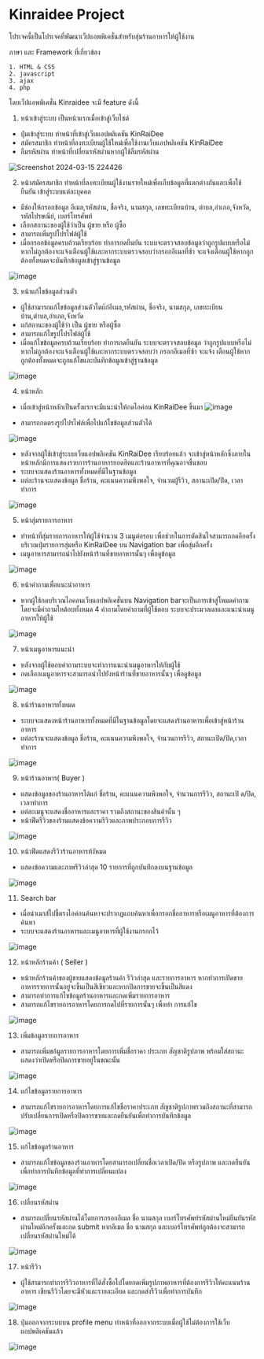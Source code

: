 
# Kinraidee Project

โปรเจคนี้เป็นโปรเจคที่พัฒนาเว็ปแอพพิเคชั่นสำหรับสุ่มร้านอาหารให้ผู้ใช้งาน

ภาษา และ Framework ที่เกี่ยวข้อง

    1. HTML & CSS
    2. javascript
    3. ajax
    4. php

โดยเว็ปแอพพิเคชั่น Kinraidee จะมี feature ดังนี้

1. หน้าเข้าสู่ระบบ เป็นหน้าแรกเมื่อเข้าสู่เว็บไซต์
- ปุ่มเข้าสู่ระบบ ทำหน้าที่เข้าสู่เว็บแอปพลิเคชัน KinRaiDee
- สมัครสมาชิก ทำหน้าที่ลงทะเบียนผู้ใช้ใหม่เพื่อใช้งานเว็บแอปพลิเคชัน KinRaiDee
- ลืมรหัสผ่าน ทำหน้าที่เปลี่ยนรหัสผ่านหากผู้ใช้ลืมรหัสผ่าน

![Screenshot 2024-03-15 224426](https://github.com/PUNNAz/Kinraidee/assets/148584383/1ac01016-bc01-44f4-ae89-40fd0bb95408)

2. หน้าสมัครสมาชิก ทำหน้าที่ลงทะเบียนผู้ใช้งานรายใหม่เพื่อเก็บข้อมูลที่แตกต่างกันและเพื่อใช้ยืนยัน
เข้าสู่ระบบแต่ละบุคคล
- มีช่องให้กรอกข้อมูล อีเมล,รหัสผ่าน, ชื่อจริง, นามสกุล, เลขทะเบียนบ้าน, ตำบล,อำเภอ,จังหวัด, รหัสไปรษณีย์, เบอร์โทรศัพท์
- เลือกสถานะของผู้ใช้ว่าเป็น ผู้ขาย หรือ ผู้ซื้อ
- สามารถเพิ่มรูปโปรไฟล์ผู้ใช้ 
- เมื่อกรอกข้อมูลครบถ้วนเรียบร้อย ทำการกดยืนยัน ระบบจะตรวจสอบข้อมูลว่าถูกรูปแบบหรือไม่หากไม่ถูกต้องจะแจ้งเตือนผู้ใช้และหากระบบตรวจสอบว่ากรอกอีเมลที่ซ้า จะแจ้งเตือนผู้ใช้หากถูกต้องทั้งหมดจะบันทึกข้อมูลเข้าสู่ฐานข้อมูล

![image](https://github.com/PUNNAz/Kinraidee/assets/148584383/7ee45433-aa7e-4304-b087-cb328dd16701)

3. หน้าแก้ไขข้อมูลส่วนตัว
- ผู้ใช้สามารถแก้ไขข้อมูลส่วนตัวไดแ้ก่อีเมล,รหัสผ่าน, ชื่อจริง, นามสกุล, เลขทะเบียนบ้าน,ตำบล,อำเภอ,จังหวัด
- แก้สถานะของผู้ใช้ว่า เป็น ผู้ขาย หรือผู้ซื้อ
- สามารถแก้ไขรูปโปรไฟล์ผู้ใช้
- เมื่อแก้ไขข้อมูลครบถ้วนเรียบร้อย ทำการกดยืนยัน ระบบจะตรวจสอบข้อมูล ว่าถูกรูปแบบหรือไม่หากไม่ถูกต้องจะแจ้งเตือนผู้ใช้และหากระบบตรวจสอบว่า กรอกอีเมลที่ซ้า จะแจ้ง
เตือนผู้ใช้หากถูกต้องทั้งหมดจะถูกแก้ไขและบันทึกข้อมูลเข้าสู่ฐานข้อมูล

![image](https://github.com/PUNNAz/Kinraidee/assets/148584383/ac918092-a880-468f-89ec-4587d4d60a19)

4. หน้าหลัก

- เมื่อเข้าสู่หน้าหลักเป็นครั้งแรกจะมีแนะนำให้กดไอค่อน KinRaiDee ขึ้นมา
![image](https://github.com/PUNNAz/Kinraidee/assets/148584383/8a3fd7dc-d3eb-48e0-9ad6-e26c3e8f7d07)

- สามารถกดตรงรูปโปรไฟล์เพื่อไปแก้ไขข้อมูลส่วนตัวได้

![image](https://github.com/PUNNAz/Kinraidee/assets/148584383/2f3f9671-1c4c-4695-b6ba-45d0e513d27e)

- หลังจากผู้ใช้เข้าสู่ระบบเว็บแอปพลิเคชัน KinRaiDee เรียบร้อยแล้ว จะเข้าสู่หน้าหลักซึ่งภายใน
หน้าหลักมีการแสดงรายการร้านอาหารยอดฮิตและร้านอาหารที่คุณอาจชื่นชอบ
- ระบบจะแสดงร้านอาหารทั้งหมดที่มีในฐานข้อมูล
- แต่ละร้านจะแสดงข้อมูล ชื่อร้าน, คะแนนความพึงพอใจ, จำนวนผู้รีวิว, สถานะเปิด/ปิด, เวลา
ทำการ

![image](https://github.com/PUNNAz/Kinraidee/assets/148584383/0816c355-76cf-46f7-8c2a-896dc116245c)

5. หน้าสุ่มรายการอาหาร
- ทำหน้าที่สุ่มรายการอาหารให้ผู้ใช้จำนวน 3 เมนูต่อรอบ เพื่อช่วยในการตัดสินใจสามารถกดอีกครั้งบริเวณปุ่มรายการสุ่มหรือ KinRaiDee บน Navigation bar เพื่อสุ่มอีกครั้ง
- เมนูอาหารสามารถนำไปยังหน้าร้านที่ขายอาหารนั้นๆ เพื่อดูข้อมูล

![image](https://github.com/PUNNAz/Kinraidee/assets/148584383/70d16e2a-33c5-4c27-bfb0-c2938ad57295)

6. หน้าคำถามเพื่อแนะนำอาหาร
- หากผู้ใช้กดบริเวณไอคอนเว็บแอปพลิเคชั่นบน Navigation barจะเป็นการเข้าสู่โหมดคำถามโดยจะมีคำถามใหต้อบทั้งหมด 4 คำถามโดยคำถามที่ผู้ใช้ตอบ ระบบจะประมวลผลและแนะนำเมนูอาหารให้ผู้ใช้

![image](https://github.com/PUNNAz/Kinraidee/assets/148584383/dba9e0fd-b0fe-445d-8fcc-0515cfbc6693)

7. หน้าเมนูอาหารแนะนำ
- หลังจากผู้ใช้ตอบคำถามระบบจะทำการแนะนำเมนูอาหารให้กับผู้ใช้
- กดเลือกเมนูอาหารจะสามารถนำไปยังหน้าร้านที่ขายอาหารนั้นๆ เพื่อดูข้อมูล

![image](https://github.com/PUNNAz/Kinraidee/assets/148584383/2b80d90f-5aee-4a6e-8393-f58360df9465)

8. หน้าร้านอาหารทั้งหมด
- ระบบจะแสดงหน้าร้านอาหารทั้งหมดที่มีในฐานข้อมูลโดยจะแสดงร้านอาหารเพื่อเข้าสู่หน้าร้านอาหาร
- แต่ละร้านจะแสดงข้อมูล ชื่อร้าน, คะแนนความพึงพอใจ, จำนวนการรีวิว, สถานะเปิด/ปิด,เวลาทำการ

![image](https://github.com/PUNNAz/Kinraidee/assets/148584383/24832a2c-f828-4e37-93b5-1926e5f636b5)

9. หน้าร้านอาหาร( Buyer )
- แสดงข้อมูลของร้านอาหารได้แก่ ชื่อร้าน, คะแนนความพึงพอใจ, จำนวนการรีวิว, สถานะเปิ ด/ปิด, เวลาทำการ
- แต่ละเมนูจะแสดงชื่ออาหารและราคา รวมถึงสถานะของสินค้านั้น ๆ
- หน้าฟีดรีวิวของร้านแสดงข้อความรีวิวและภาพประกอบการรีวิว

![image](https://github.com/PUNNAz/Kinraidee/assets/148584383/1d40bed6-a00c-4edf-bbf2-93009bef2d71)

10. หน้าฟีดแสดงรีวิวร้านอาหารท้งัหมด
- แสดงข้อความและภาพรีวิวล่าสุด 10 รายการที่ถูกบันทึกลงบนฐานข้อมูล

![image](https://github.com/PUNNAz/Kinraidee/assets/148584383/6b8f45d1-fef8-46ca-8c39-bb0adcb2fbb9)

11. Search bar
- เมื่อนำเมาส์ไปชี้ตรงไอค่อนค้นหาจะปรากฏแถบค้นหาเพื่อกรอกชื่ออาหารหรือเมนูอาหารที่ต้องการค้นหา
- ระบบจะแสดงร้านอาหารและเมนูอาหารที่ผู้ใช้งานกรอกไว้

![image](https://github.com/PUNNAz/Kinraidee/assets/148584383/734a0b06-db84-42cb-9751-ac4c7d00f8a8)

12.  หน้าหลักร้านค้า ( Seller )
- หน้าหลักร้านค้าของผู้ขายแสดงข้อมูลร้านค้า รีวิวล่าสุด และรายการอาหาร หากทำการเปิดขายอาหารรายการนั้นอยู่จะขึ้นเป็นสีเขียวและหากปิดการขายจะขึ้นเป็นสีแดง
- สามารถทำการแก้ไขข้อมูลร้านอาหารและกดเพิ่มรายการอาหาร
- สามารถแก้ไขรายการอาหารโดยการกดไปที่รายการนั้นๆ เพื่อทำ การแก้ไข

![image](https://github.com/PUNNAz/Kinraidee/assets/148584383/54c47384-5269-4422-a8ff-b891f7c7489f)

13. เพิ่มข้อมูลรายการอาหาร
- สามารถเพิ่มขอ้มูลรายการอาหารโดยการเพิ่มชื่อราคา ประเภท สัญชาติรูปภาพ พร้อมใส่สถานะแสดงว่าเปิดหรือปิดการขายอยู่ในขณะนั้น

![image](https://github.com/PUNNAz/Kinraidee/assets/148584383/03f97cde-39e4-4600-b43e-43f6e62cdfb7)

14. แก้ไขข้อมูลรายการอาหาร
- สามารถแก้ไขรายการอาหารโดยการแก้ไขชื่อราคาประเภท สัญชาติรูปภาพรวมถึงสถานะที่สามารถปรับเปลี่ยนการเปิดหรือปิดการขายและกดยืนยันเพื่อทำการบันทึกข้อมูล

![image](https://github.com/PUNNAz/Kinraidee/assets/148584383/3acbaaac-30db-4272-9b70-cf449d71c9f3)

15. แก้ไขข้อมูลร้านอาหาร
- สามารถแก้ไขข้อมูลของร้านอาหารโดยสามารถเปลี่ยนชื่อเวลาเปิด/ปิด หรือรูปภาพ และกดยืนยันเพื่อทำการบันทึกข้อมูลที่ทำการเปลี่ยนแปลง

![image](https://github.com/PUNNAz/Kinraidee/assets/148584383/ebc68b84-5458-4b35-8061-bbee69ecbc84)

16. เปลี่ยนรหัสผ่าน
- สามารถเปลี่ยนรหัสผ่านได้โดยการกรอกอีเมล ชื่อ นามสกุล เบอร์โทรศัพท์รหัสผ่านใหม่ยืนยันรหัสผ่านใหม่อีกครั้งและกด submit หากอีเมล ชื่อ นามสกุล และเบอร์โทรศัพท์ถูกต้องจะสามารถเปลี่ยนรหัสผ่านใหม่ได้

![image](https://github.com/PUNNAz/Kinraidee/assets/148584383/ac98cdaa-c19e-4ed2-b34d-b13b61379385)

17. หน้ารีวิว
- ผู้ใช้สามารถทำการรีวิวอาหารที่ได้สั่งซื้อไปโดยกดเพิ่มรูปภาพอาหารที่ต้องการรีวิวให้คะแนนร้านอาหาร เขียนรีวิวโดยจะมีหัวและรายละเอียด และกดส่งรีวิวเพื่อทำการบันทึก

![image](https://github.com/PUNNAz/Kinraidee/assets/148584383/4808a55e-da1e-461d-8053-a02a79959252)

18. ปุ่มออกจากระบบบน profile menu ทำหน้าที่ออกจากระบบเมื่อผู้ใช้ไม่ต้องการใช้เว็บแอปพลิเคชันแล้ว

![image](https://github.com/PUNNAz/Kinraidee/assets/148584383/2ffc7029-ed1e-4f41-ac5a-942815c072cd)